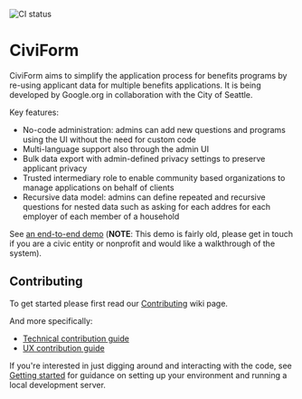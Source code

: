 ![CI status](https://github.com/seattle-uat/civiform/actions/workflows/push.yaml/badge.svg)

# CiviForm

CiviForm aims to simplify the application process for benefits programs by re-using applicant data
for multiple benefits applications. It is being developed by Google.org in collaboration with the
City of Seattle.

Key features:

- No-code administration: admins can add new questions and programs using the UI without the need for custom code
- Multi-language support also through the admin UI
- Bulk data export with admin-defined privacy settings to preserve applicant privacy
- Trusted intermediary role to enable community based organizations to manage applications on behalf of clients
- Recursive data model: admins can define repeated and recursive questions for nested data such as asking for each addres for each employer of each member of a household

See [an end-to-end demo](https://youtu.be/glytMu8RTyA) (**NOTE**: This demo is fairly old, please get in touch if you are a civic entity or nonprofit and would like a walkthrough of the system).

## Contributing

To get started please first read our
[Contributing](https://github.com/seattle-uat/civiform/wiki/Contributing) wiki page.

And more specifically:
* [Technical contribution guide](https://github.com/seattle-uat/civiform/wiki/Technical-contribution-guide)
* [UX contribution guide](https://github.com/seattle-uat/civiform/wiki/UX-contribution-guide)

If you're interested in just digging around and interacting with the code, see
[Getting started](https://github.com/seattle-uat/civiform/wiki/Getting-started) for guidance on
setting up your environment and running a local development server.
